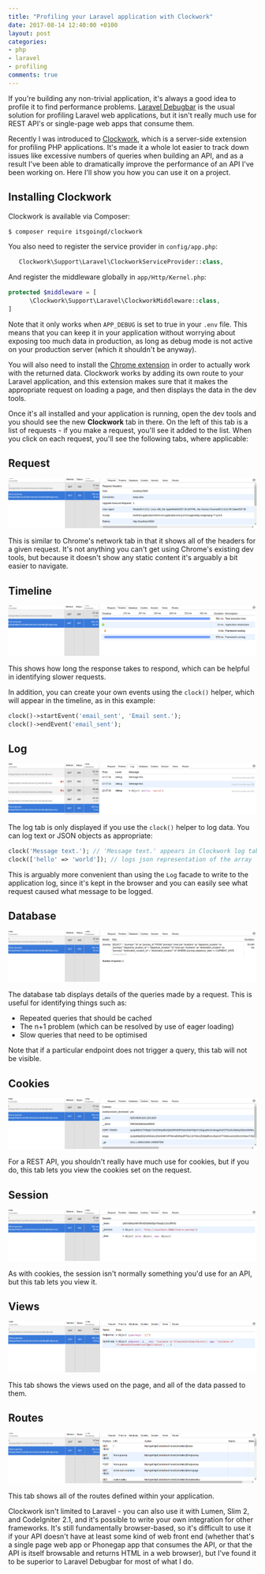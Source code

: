 ```yaml
---
title: "Profiling your Laravel application with Clockwork"
date: 2017-08-14 12:40:00 +0100
layout: post
categories:
- php
- laravel
- profiling
comments: true
---
```


If you're building any non-trivial application, it's always a good idea to profile it to find performance problems. [Laravel Debugbar](https://github.com/barryvdh/laravel-debugbar) is the usual solution for profiling Laravel web applications, but it isn't really much use for REST API's or single-page web apps that consume them.

Recently I was introduced to [Clockwork](https://github.com/itsgoingd/clockwork), which is a server-side extension for profiling PHP applications. It's made it a whole lot easier to track down issues like excessive numbers of queries when building an API, and as a result I've been able to dramatically improve the performance of an API I've been working on. Here I'll show you how you can use it on a project.

Installing Clockwork
--------------------

Clockwork is available via Composer:

```bash
$ composer require itsgoingd/clockwork
```

You also need to register the service provider in `config/app.php`:

```php
   Clockwork\Support\Laravel\ClockworkServiceProvider::class,
```

And register the middleware globally in `app/Http/Kernel.php`:

```php
protected $middleware = [
      \Clockwork\Support\Laravel\ClockworkMiddleware::class,
]
```

Note that it only works when `APP_DEBUG` is set to true in your `.env` file. This means that you can keep it in your application without worrying about exposing too much data in production, as long as debug mode is not active on your production server (which it shouldn't be anyway).

You will also need to install the [Chrome extension](https://chrome.google.com/webstore/detail/clockwork/dmggabnehkmmfmdffgajcflpdjlnoemp?hl=en) in order to actually work with the returned data. Clockwork works by adding its own route to your Laravel application, and this extension makes sure that it makes the appropriate request on loading a page, and then displays the data in the dev tools.

Once it's all installed and your application is running, open the dev tools and you should see the new **Clockwork** tab in there. On the left of this tab is a list of requests - if you make a request, you'll see it added to the list. When you click on each request, you'll see the following tabs, where applicable:

Request
-------

![Request tab](clockwork1.png)

This is similar to Chrome's network tab in that it shows all of the headers for a given request. It's not anything you can't get using Chrome's existing dev tools, but because it doesn't show any static content it's arguably a bit easier to navigate.

Timeline
--------

![Timeline tab](clockwork2.png)

This shows how long the response takes to respond, which can be helpful in identifying slower requests.

In addition, you can create your own events using the `clock()` helper, which will appear in the timeline, as in this example:

```php
clock()->startEvent('email_sent', 'Email sent.');
clock()->endEvent('email_sent');
```

Log
---

![Log tab](clockwork8.png)

The log tab is only displayed if you use the `clock()` helper to log data. You can log text or JSON objects as appropriate:

```php
clock('Message text.'); // 'Message text.' appears in Clockwork log tab
clock(['hello' => 'world']); // logs json representation of the array
```

This is arguably more convenient than using the `Log` facade to write to the application log, since it's kept in the browser and you can easily see what request caused what message to be logged.

Database
--------

![Database tab](clockwork3.png)

The database tab displays details of the queries made by a request. This is useful for identifying things such as:

* Repeated queries that should be cached
* The n+1 problem (which can be resolved by use of eager loading)
* Slow queries that need to be optimised

Note that if a particular endpoint does not trigger a query, this tab will not be visible.

Cookies
-------

![Cookies tab](clockwork4.png)

For a REST API, you shouldn't really have much use for cookies, but if you do, this tab lets you view the cookies set on the request.

Session
-------

![Session tab](clockwork5.png)

As with cookies, the session isn't normally something you'd use for an API, but this tab lets you view it.

Views
-----

![Views tab](clockwork6.png)

This tab shows the views used on the page, and all of the data passed to them.

Routes
------

![Routes tab](clockwork7.png)

This tab shows all of the routes defined within your application.

Clockwork isn't limited to Laravel - you can also use it with Lumen, Slim 2, and CodeIgniter 2.1, and it's possible to write your own integration for other frameworks. It's still fundamentally browser-based, so it's difficult to use it if your API doesn't have at least some kind of web front end (whether that's a single page web app or Phonegap app that consumes the API, or that the API is itself browsable and returns HTML in a web browser), but I've found it to be superior to Laravel Debugbar for most of what I do.
